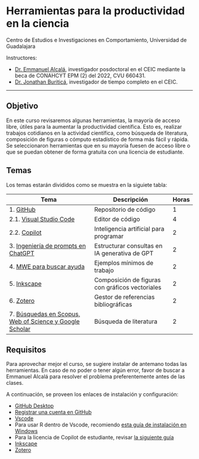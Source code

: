 # Herramientas para la productividad en la ciencia

Centro de Estudios e Investigaciones en Comportamiento, Universidad de Guadalajara

Instructores:

- [Dr. Emmanuel Alcalá](https://scholar.google.com/citations?user=3URusCgAAAAJ), investigador posdoctoral en el CEIC mediante la beca de CONAHCYT EPM (2) del 2022, CVU 660431.
- [Dr. Jonathan Buriticá](https://scholar.google.com/citations?user=GsHQSMIAAAAJ&hl=en), investigador de tiempo completo en el CEIC.

---

## Objetivo

En este curso revisaremos algunas herramientas, la mayoría de acceso libre, útiles para la aumentar la
productividad científica. Esto es, realizar trabajos cotidianos en la actividad científica, como búsqueda
de literatura, composición de figuras o cómputo estadístico de forma más fácil y rápida. Se
seleccionaron herramientas que en su mayoría fuesen de acceso libre o que se puedan obtener de
forma gratuita con una licencia de estudiante.

## Temas

Los temas estarán divididos como se muestra en la siguiete tabla:

| Tema                                                                          | Descripción                                     | Horas |
| ----------------------------------------------------------------------------- | ----------------------------------------------- | ----- |
| 1. [GitHub](temas/github.md)                                                  | Repositorio de código                           | 1     |
| 2.1. [Visual Studio Code](temas/vsc.md)                                       | Editor de código                                | 4     |
| 2.2. [Copilot](temas/copilot.md)                                              | Inteligencia artificial para programar          | 2     |
| 3. [Ingeniería de prompts en ChatGPT](temas/promptgpt.md)                     | Estructurar consultas en IA generativa de GPT   | 2     |
| 4. [MWE para buscar ayuda](temas/mwe.md)                                      | Ejemplos mínimos de trabajo                     | 2     |
| 5. [Inkscape](/temas/inkscape.md)                                             | Composición de figuras con gráficos vectoriales | 2     |
| 6. [Zotero](temas/zotero.md)                                                  | Gestor de referencias bibliográficas            | 2     |
| 7. [Búsquedas en Scopus, Web of Science y Google Scholar](temas/litsearch.md) | Búsqueda de literatura                          | 2     |

## Requisitos

Para aprovechar mejor el curso, se sugiere instalar de antemano todas las herramientas. En caso de no
poder o tener algún error, favor de buscar a Emmanuel Alcalá para resolver el problema
preferentemente antes de las clases.

A continuación, se proveen los enlaces de instalación y configuración:

- [GitHub Desktop](https://desktop.github.com/)
- [Registrar una cuenta en GitHub](https://docs.github.com/es/get-started/signing-up-for-github/signing-up-for-a-new-github-account)
- [Vscode](https://code.visualstudio.com/download)
- Para usar R dentro de Vscode, recomiendo [esta guía de instalación en Windows](https://github.com/REditorSupport/vscode-R/wiki/Installation:-Windows)
- Para la licencia de Copilot de estudiante, revisar [la siguiente guía](https://mexlike.io/si-eres-estudiante-universitario-accede-a-github-copilot-sin-costo/)
- [Inkscape](https://inkscape.org/release/inkscape-1.2.2/)
- [Zotero](https://www.zotero.org/)
